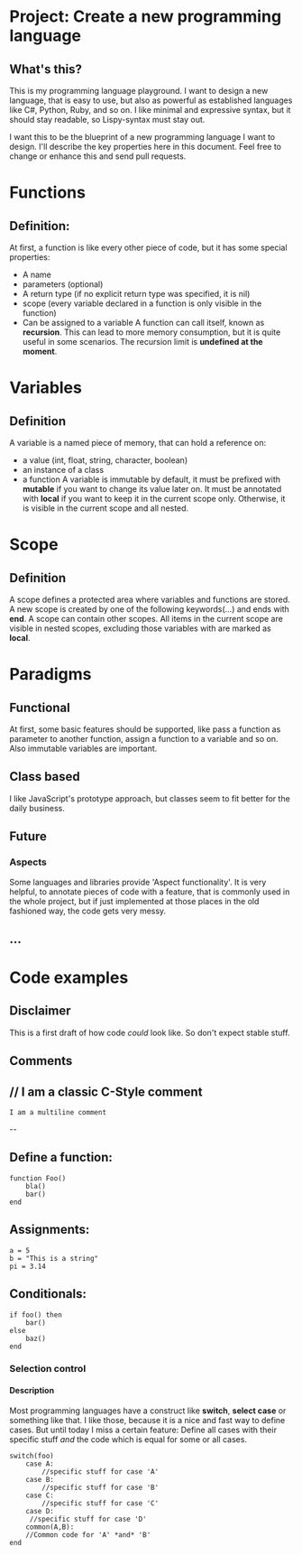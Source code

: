 # Project: Create a new programming language
## What's this?
This is my programming language playground. I want to design a new language, that is easy to use, but also as powerful as established languages like C#, Python, Ruby, and so on. I like minimal and expressive syntax, but it should stay readable, so Lispy-syntax must stay out. 

I want this to be the blueprint of a new programming language I want to design. I'll describe the key properties here in this document. Feel free to change or enhance this and send pull requests.

# Functions
## Definition:
At first, a function is like every other piece of code, but it has some special properties:
+ A name
+ parameters (optional)
+ A return type (if no explicit return type was specified, it is nil)
+ scope (every variable declared in a function is only visible in the function)
+ Can be assigned to a variable
A function can call itself, known as **recursion**. This can lead to more memory consumption, but it is quite useful in some scenarios. The recursion limit is **undefined at the moment**. 
# Variables
## Definition
A variable is a named piece of memory, that can hold a reference on:
+ a value (int, float, string, character, boolean)
+ an instance of a class
+ a function
A variable is immutable by default, it must be prefixed with **mutable** if you want to change its value later on.
It must be annotated with **local** if you want to keep it in the current scope only. Otherwise, it is visible in the current scope and all nested.

# Scope
## Definition
A scope defines a protected area where variables and functions are stored. A new scope is created by one of the following keywords(…) and ends with **end**.
A scope can contain other scopes. All items in the current scope are visible in nested scopes, excluding those variables with are marked as **local**.

# Paradigms
## Functional
At first, some basic features should be supported, like pass a function as parameter to another function, assign a function to a variable and so on. Also immutable variables are important.
## Class based
I like JavaScript's prototype approach, but classes seem to fit better for the daily business.
## Future
### Aspects
Some languages and libraries provide 'Aspect functionality'. It is very helpful, to annotate pieces of code with a feature, that is commonly used in the whole project, but if just implemented at those places in the old fashioned way, the code gets very messy.
## …
# Code examples
## Disclaimer
This is a first draft of how code *could* look like. So don't expect stable stuff.

## Comments
// I am a classic C-Style comment
--
	I am a multiline comment
--
## Define a function:

	function Foo()
		bla()
		bar()
	end
## Assignments:

	a = 5
	b = "This is a string"
	pi = 3.14

## Conditionals:

	if foo() then
		bar()
	else
		baz()
	end

### Selection control
#### Description
Most programming languages have a construct like **switch**, **select case** or something like that. I like those, because it is a nice and fast way to define cases. But until today I miss a certain feature:
Define all cases with their specific stuff *and* the code which is equal for some or all cases.

	switch(foo)
		case A:
			//specific stuff for case 'A'
		case B:
			//specific stuff for case 'B'
		case C:
			//specific stuff for case 'C'
		case D:
		 //specific stuff for case 'D'
		common(A,B):
		//Common code for 'A' *and* 'B'
	end
